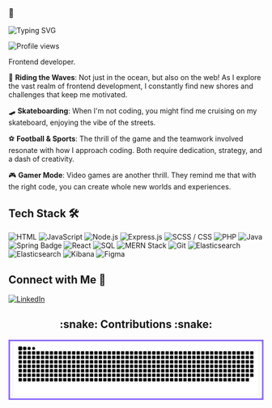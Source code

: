 ### 👋
![Typing SVG](https://readme-typing-svg.herokuapp.com?color=%23FFFFFF&lines=I'm+Alexander+Kagerer!;Frontend+Developer+from+South+Africa;Gamer,+Skateboarder,+Football+Enthusiast)

![Profile views](https://komarev.com/ghpvc/?username=kagerer19&color=8A2BE2)

Frontend developer. 

🌊 **Riding the Waves**: Not just in the ocean, but also on the web! As I explore the vast realm of frontend development, I constantly find new shores and challenges that keep me motivated.

🛹 **Skateboarding**: When I'm not coding, you might find me cruising on my skateboard, enjoying the vibe of the streets.

⚽ **Football & Sports**: The thrill of the game and the teamwork involved resonate with how I approach coding. Both require dedication, strategy, and a dash of creativity.

🎮 **Gamer Mode**: Video games are another thrill. They remind me that with the right code, you can create whole new worlds and experiences.

## Tech Stack 🛠️

![HTML](https://img.shields.io/badge/Language-HTML-E44D26?style=for-the-badge&logo=html5)
![JavaScript](https://img.shields.io/badge/Language-JavaScript-F7DF1E?style=for-the-badge&logo=javascript)
![Node.js](https://img.shields.io/badge/Platform-Node.js-339933?style=for-the-badge&logo=node.js)
![Express.js](https://img.shields.io/badge/Framework-Express.js-000000?style=for-the-badge&logo=express)
![SCSS / CSS](https://img.shields.io/badge/Languages-SCSS%20%2F%20CSS-FF3E51?style=for-the-badge)
![PHP](https://img.shields.io/badge/Language-PHP-777BB4?style=for-the-badge&logo=php)
![Java](https://img.shields.io/badge/Language-Java-007396?style=for-the-badge&logo=java)
![Spring Badge](https://img.shields.io/badge/Spring-7AC943?style=for-the-badge)
![React](https://img.shields.io/badge/Library-React-61DAFB?style=for-the-badge&logo=react)
![SQL](https://img.shields.io/badge/Language-SQL-4479A1?style=for-the-badge&logo=sql)
![MERN Stack](https://img.shields.io/badge/MERN-Stack-61DAFB?style=for-the-badge&logo=react&logoColor=61DAFB&labelColor=101010)
![Git](https://img.shields.io/badge/Version%20Control-Git-F05032?style=for-the-badge&logo=git)
![Elasticsearch](https://img.shields.io/badge/Data%20Platform-mongodb-0096D7?style=for-the-badge&logo=mongodb)
![Elasticsearch](https://img.shields.io/badge/Data%20Platform-Elasticsearch-0096D7?style=for-the-badge&logo=elasticsearch)
![Kibana](https://img.shields.io/badge/Data%20Platform-Kibana-005571?style=for-the-badge&logo=kibana)
![Figma](https://img.shields.io/badge/Design%20Tool-Figma-F24E1E?style=for-the-badge&logo=figma)


## Connect with Me 🤝

[![LinkedIn](https://img.shields.io/badge/-LinkedIn-0077B5?style=flat-square&logo=LinkedIn&logoColor=white)](https://www.linkedin.com/in/alexander-kagerer-117971290)


<h2 align="center">:snake: Contributions :snake:</h2>

 

<table align="center">
<tr>
<td align="center" style="border: 3px solid #8C6CFF; border-radius: 10px; background-color: #fafafa; box-shadow: 2px 2px 5px #888888;">
<picture>
<source media="(prefers-color-scheme: dark)" srcset="https://github.com/kagerer19/kagerer19/blob/output/github-snake-dark.svg" />
<img alt="github-snake" src="https://github.com/kagerer19/kagerer19/blob/output/github-snake-dark.svg" />
</picture>
</td>
</tr>
</table>
